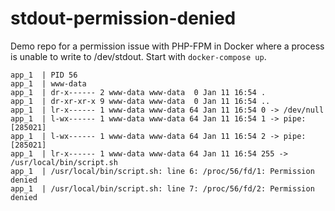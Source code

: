# stdout-permission-denied

Demo repo for a permission issue with PHP-FPM in Docker where a process is unable to write to /dev/stdout. Start with `docker-compose up`.

    app_1  | PID 56
    app_1  | www-data
    app_1  | dr-x------ 2 www-data www-data  0 Jan 11 16:54 .
    app_1  | dr-xr-xr-x 9 www-data www-data  0 Jan 11 16:54 ..
    app_1  | lr-x------ 1 www-data www-data 64 Jan 11 16:54 0 -> /dev/null
    app_1  | l-wx------ 1 www-data www-data 64 Jan 11 16:54 1 -> pipe:[285021]
    app_1  | l-wx------ 1 www-data www-data 64 Jan 11 16:54 2 -> pipe:[285021]
    app_1  | lr-x------ 1 www-data www-data 64 Jan 11 16:54 255 -> /usr/local/bin/script.sh
    app_1  | /usr/local/bin/script.sh: line 6: /proc/56/fd/1: Permission denied
    app_1  | /usr/local/bin/script.sh: line 7: /proc/56/fd/2: Permission denied
